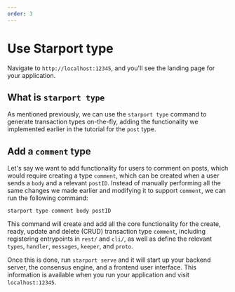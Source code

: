 ```yaml
---
order: 3
---
```


# Use Starport type

Navigate to `http://localhost:12345`, and you'll see the landing page for your application. 


## What is `starport type`

As mentioned previously, we can use the `starport type` command to generate transaction types on-the-fly, adding the functionality we implemented earlier in the tutorial for the `post` type.

## Add a `comment` type

Let's say we want to add functionality for users to comment on posts, which would require creating a type `comment`, which can be created when a user sends a `body` and a relevant `postID`. Instead of manually performing all the same changes we made earlier and modifying it to support `comment`, we can run the following command:

```
starport type comment body postID
```

This command will create and add all the core functionality for the create, ready, update and delete (CRUD) transaction type `comment`, including registering entrypoints in `rest/` and `cli/`, as well as define the relevant `types`, `handler`, `messages`, `keeper`, and `proto`.


Once this is done, run `starport serve` and it will start up your backend server, the consensus engine, and a frontend user interface. This information is available when you run your application and visit `localhost:12345`.
